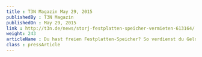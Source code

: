 ```yaml
---
title : T3N Magazin May 29, 2015
publishedBy : T3N Magazin
publishedOn : May 29, 2015
link : http://t3n.de/news/storj-festplatten-speicher-vermieten-613164/
weight: 243
articleName : Du hast freien Festplatten-Speicher? So verdienst du Geld damit
class : pressArticle
---
```

